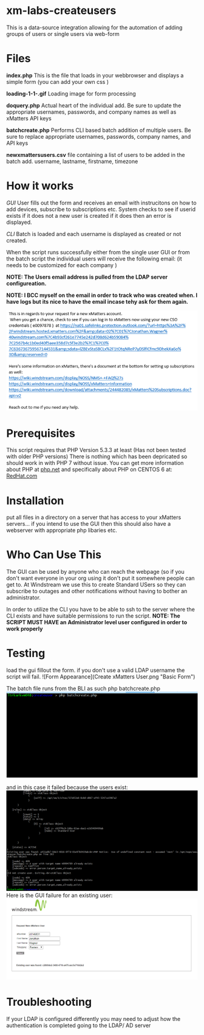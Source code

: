 # xm-labs-createusers

This is a data-source integration allowing for the automation of adding groups of users or single users via web-form

# Files
**index.php**
This is the file that loads in your webbrowser and displays a simple form (you can add your own css )

**loading-1-1-.gif** 
Loading image for form processing

**doquery.php**
Actual heart of the individual add. Be sure to update the appropriate usernames, passwords, and company names as well as xMatters API keys 

**batchcreate.php**
Performs CLI based batch addition of multiple users. Be sure to replace appropriate usernames, passwords, company names, and API keys

**newxmattersusers.csv**
file containing a list of users to be added in the batch add. username, lastname, firstname, timezone

# How it works
*GUI*
User fills out the form and receives an email with instrucitons on how to add devices, subscribe to subscriptions etc. System checks to see if userid exists if it does not a new user is created if it does then an error is displayed.

*CLI*
Batch is loaded and each username is displayed as created or not created.

When the script runs successfully either from the single user GUI or from the batch script the individual users will receive the following email: (it needs to be customized for each company )

**NOTE: The Users email address is pulled from the LDAP server configureation.**

**NOTE: I BCC myself on the email in order to track who was created when. I have logs but its nice to have the email incase tehy ask for them again.**

![Successful Email](createuser_xmatters_email_sent.png "Example of sent email")

# Prerequisites
This script requires that PHP Version 5.3.3 at least (Has not been tested with older PHP versions) There is nothing which has been depricated so should work in with PHP 7 without issue.
You can get more information about PHP at [php.net](http://php.net/) and specifically about PHP on CENTOS 6 at: [RedHat.com](https://www.redhat.com/en/search/PHP) 

# Installation
put all files in a directory on a server that has access to your xMatters servers... if you intend to use the GUI then this should also have a webserver with appropriate php libaries etc.

# Who Can Use This
The GUI can be used by anyone who can reach the webpage (so if you don't want everyone in your org using it don't put it somewhere people can get to.   At Windstream we use this to create Standard USers so they can subscribe to outages and other notifications without having to bother an administrator.

In order to utilize the CLI you have to be able to ssh to the server where the CLI exists and have suitable permissions to run the script.  **NOTE: The SCRIPT MUST HAVE an Administrator level user configured in order to work properly**  

# Testing
load the gui fillout the form. if you don't use a valid LDAP username the script will fail.
![Form Appearance](Create xMatters User.png "Basic Form")

The batch file runs from the BLI as such
php batchcreate.php
![Batch CLI Example](batchcreate_xmatters_users_cli.png "CLI Example")

and in this case it failed because the users exist:
![Batch CLI Errors Example](batchcreate_xMatters_users_errors.png "CLI Users Exist")
Here is the GUI failure for an existing user:
![Form With Error](Create_xMatters_User_error.png "User Exists")

# Troubleshooting
If your LDAP is configured differently you may need to adjust how the authentication is completed going to the LDAP/ AD server

